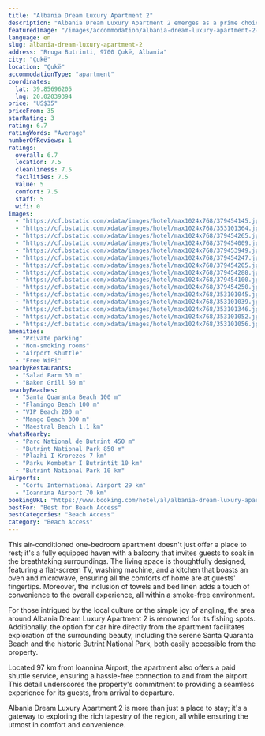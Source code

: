 ```yaml
---
title: "Albania Dream Luxury Apartment 2"
description: "Albania Dream Luxury Apartment 2 emerges as a prime choice for travelers seeking a blend of comfort and convenience, complemented by stunning sea views."
featuredImage: "/images/accommodation/albania-dream-luxury-apartment-2-379454145.jpg"
language: en
slug: albania-dream-luxury-apartment-2
address: "Rruga Butrinti, 9700 Çukë, Albania"
city: "Çukë"
location: "Çukë"
accommodationType: "apartment"
coordinates:
  lat: 39.85696205
  lng: 20.02039394
price: "US$35"
priceFrom: 35
starRating: 3
rating: 6.7
ratingWords: "Average"
numberOfReviews: 1
ratings:
  overall: 6.7
  location: 7.5
  cleanliness: 7.5
  facilities: 7.5
  value: 5
  comfort: 7.5
  staff: 5
  wifi: 0
images:
  - "https://cf.bstatic.com/xdata/images/hotel/max1024x768/379454145.jpg?k=9ea47d4c0b608498c3aa7f2eee4acf28f3e94f5f1311b8a54df3a009e12a968b&o=&hp=1"
  - "https://cf.bstatic.com/xdata/images/hotel/max1024x768/353101364.jpg?k=a4b4058966f97a24d7f2eaa81c8a7085a664dde9bf3dda8b636418b38d71f1d0&o=&hp=1"
  - "https://cf.bstatic.com/xdata/images/hotel/max1024x768/379454265.jpg?k=87bdbb4638b20fa7e87785ae3e2075c646648e3deec1f73f629b0d331625c665&o=&hp=1"
  - "https://cf.bstatic.com/xdata/images/hotel/max1024x768/379454009.jpg?k=62a65a159be0daf5a2147f72fe2b154003b7e070d5c9e76f7f406d9c5064e2cc&o=&hp=1"
  - "https://cf.bstatic.com/xdata/images/hotel/max1024x768/379453949.jpg?k=df0198d5e2562bc61208fd62b583533333b5e41ed549e0382e0b9378dcc041fa&o=&hp=1"
  - "https://cf.bstatic.com/xdata/images/hotel/max1024x768/379454247.jpg?k=889e4002a0b50e515e12a856bfa4f93852e37032e9e5ba302a508f12655ec991&o=&hp=1"
  - "https://cf.bstatic.com/xdata/images/hotel/max1024x768/379454205.jpg?k=06a55595764ba09fe1b7264a618e164bc65a32e65e31dbe9269f1127069f10f3&o=&hp=1"
  - "https://cf.bstatic.com/xdata/images/hotel/max1024x768/379454288.jpg?k=ef65738e9f6beef9ba68cf996cf1eb80baa08381611a1f2b72157fc1b62cb457&o=&hp=1"
  - "https://cf.bstatic.com/xdata/images/hotel/max1024x768/379454100.jpg?k=57e79109c108f26d77a1747f15600cda6f9a2976119e26e24a054bf8d73f2490&o=&hp=1"
  - "https://cf.bstatic.com/xdata/images/hotel/max1024x768/379454250.jpg?k=9be8497779176c9de02660b6527813cfe047f63697500954624355d0d5f2749e&o=&hp=1"
  - "https://cf.bstatic.com/xdata/images/hotel/max1024x768/353101045.jpg?k=f0fa7ad7bf0a2ca07e710f78ee907f7290503da1cacff3fd20b9ff2a9d381220&o=&hp=1"
  - "https://cf.bstatic.com/xdata/images/hotel/max1024x768/353101039.jpg?k=cc63737c05e99a7e15b4aeb30a5bbf2e293faad91059b8e0a83021e5b8faa886&o=&hp=1"
  - "https://cf.bstatic.com/xdata/images/hotel/max1024x768/353101346.jpg?k=cea8b8454d61a5c45eb2a6a93e9782ecb08b800e13a90c587dd703af9a002dac&o=&hp=1"
  - "https://cf.bstatic.com/xdata/images/hotel/max1024x768/353101052.jpg?k=40fb168aa7ef97b96f5292ef76cce173e3c80d6e193266aaeaf2941135dc8747&o=&hp=1"
  - "https://cf.bstatic.com/xdata/images/hotel/max1024x768/353101056.jpg?k=eb48040625d2407fee8fcc050c26fe02df88e85e4ecf434902736436daa0d2bc&o=&hp=1"
amenities:
  - "Private parking"
  - "Non-smoking rooms"
  - "Airport shuttle"
  - "Free WiFi"
nearbyRestaurants:
  - "Salad Farm 30 m"
  - "Baken Grill 50 m"
nearbyBeaches:
  - "Santa Quaranta Beach 100 m"
  - "Flamingo Beach 100 m"
  - "VIP Beach 200 m"
  - "Mango Beach 300 m"
  - "Maestral Beach 1.1 km"
whatsNearby:
  - "Parc National de Butrint 450 m"
  - "Butrint National Park 850 m"
  - "Plazhi I Krorezes 7 km"
  - "Parku Kombetar I Butrintit 10 km"
  - "Butrint National Park 10 km"
airports:
  - "Corfu International Airport 29 km"
  - "Ioannina Airport 70 km"
bookingURL: "https://www.booking.com/hotel/al/albania-dream-luxury-apartment-2.en-gb.html?aid=8035640"
bestFor: "Best for Beach Access"
bestCategories: "Beach Access"
category: "Beach Access"
---
```


This air-conditioned one-bedroom apartment doesn't just offer a place to rest; it's a fully equipped haven with a balcony that invites guests to soak in the breathtaking surroundings. The living space is thoughtfully designed, featuring a flat-screen TV, washing machine, and a kitchen that boasts an oven and microwave, ensuring all the comforts of home are at guests' fingertips. Moreover, the inclusion of towels and bed linen adds a touch of convenience to the overall experience, all within a smoke-free environment.

For those intrigued by the local culture or the simple joy of angling, the area around Albania Dream Luxury Apartment 2 is renowned for its fishing spots. Additionally, the option for car hire directly from the apartment facilitates exploration of the surrounding beauty, including the serene Santa Quaranta Beach and the historic Butrint National Park, both easily accessible from the property.

Located 97 km from Ioannina Airport, the apartment also offers a paid shuttle service, ensuring a hassle-free connection to and from the airport. This detail underscores the property's commitment to providing a seamless experience for its guests, from arrival to departure.

Albania Dream Luxury Apartment 2 is more than just a place to stay; it's a gateway to exploring the rich tapestry of the region, all while ensuring the utmost in comfort and convenience.